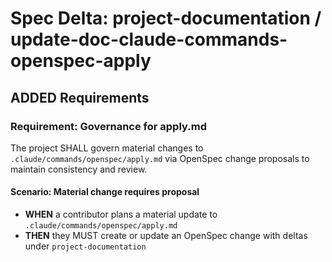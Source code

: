 # Spec Delta: project-documentation / update-doc-claude-commands-openspec-apply

## ADDED Requirements

### Requirement: Governance for apply.md

The project SHALL govern material changes to `.claude/commands/openspec/apply.md` via OpenSpec change proposals to maintain consistency and review.

#### Scenario: Material change requires proposal

- **WHEN** a contributor plans a material update to `.claude/commands/openspec/apply.md`
- **THEN** they MUST create or update an OpenSpec change with deltas under `project-documentation`
